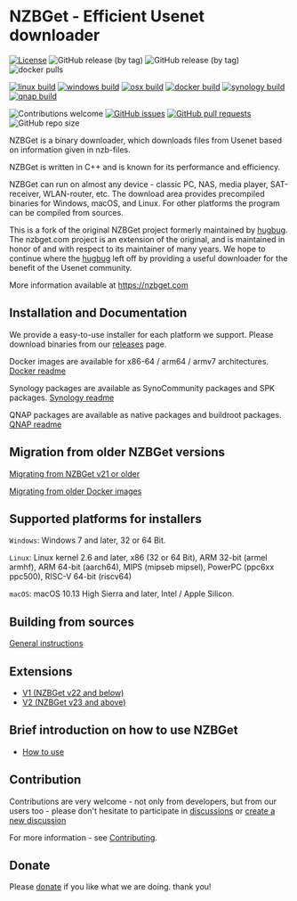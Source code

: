 # NZBGet - Efficient Usenet downloader #

[![License](https://img.shields.io/badge/license-GPL-blue.svg)](http://www.gnu.org/licenses/)
![GitHub release (by tag)](https://img.shields.io/github/downloads/nzbgetcom/nzbget/v22.0/total?label=v22.0)
![GitHub release (by tag)](https://img.shields.io/github/downloads/nzbgetcom/nzbget/v23.0/total?label=v23.0)
![docker pulls](https://img.shields.io/docker/pulls/nzbgetcom/nzbget.svg)

[![linux build](https://github.com/nzbgetcom/nzbget/actions/workflows/linux.yml/badge.svg?branch=main)](https://github.com/nzbgetcom/nzbget/actions/workflows/linux.yml)
[![windows build](https://github.com/nzbgetcom/nzbget/actions/workflows/windows.yml/badge.svg?branch=main)](https://github.com/nzbgetcom/nzbget/actions/workflows/windows.yml)
[![osx build](https://github.com/nzbgetcom/nzbget/actions/workflows/osx.yml/badge.svg)](https://github.com/nzbgetcom/nzbget/actions/workflows/osx.yml)
[![docker build](https://github.com/nzbgetcom/nzbget/actions/workflows/docker.yml/badge.svg)](https://github.com/nzbgetcom/nzbget/actions/workflows/docker.yml)
[![synology build](https://github.com/nzbgetcom/nzbget/actions/workflows/synology.yml/badge.svg)](https://github.com/nzbgetcom/nzbget/actions/workflows/synology.yml)
[![qnap build](https://github.com/nzbgetcom/nzbget/actions/workflows/qnap.yml/badge.svg)](https://github.com/nzbgetcom/nzbget/actions/workflows/qnap.yml)


![Contributions welcome](https://img.shields.io/badge/contributions-welcome-blue.svg)
[![GitHub issues](https://img.shields.io/github/issues/nzbgetcom/nzbget)](https://github.com/nzbgetcom/nzbget/issues)
[![GitHub pull requests](https://img.shields.io/github/issues-pr/nzbgetcom/nzbget)](https://github.com/nzbgetcom/nzbget/pulls)
![GitHub repo size](https://img.shields.io/github/repo-size/nzbgetcom/nzbget)


NZBGet is a binary downloader, which downloads files from Usenet
based on information given in nzb-files. 

NZBGet is written in C++ and is known for its performance and efficiency.

NZBGet can run on almost any device - classic PC, NAS, media player, SAT-receiver, WLAN-router, etc.
The download area provides precompiled binaries for Windows, macOS, and Linux. For other platforms the program can be compiled from sources.

This is a fork of the original NZBGet project formerly maintained by [hugbug](https://github.com/hugbug). The nzbget.com project is an extension of the original, and is maintained in honor of and with respect to its maintainer of many years.  We hope to continue where the [hugbug](https://github.com/hugbug) left off by providing a useful downloader for the benefit of the Usenet community.

More information available at https://nzbget.com 

## Installation and Documentation

We provide a easy-to-use installer for each platform we support.
Please download binaries from our [releases](https://github.com/nzbgetcom/nzbget/tags) page.

Docker images are available for x86-64 / arm64 / armv7 architectures. [Docker readme](docker/README.md)

Synology packages are available as SynoCommunity packages and SPK packages. [Synology readme](synology/README.md)

QNAP packages are available as native packages and buildroot packages. [QNAP readme](qnap/README.md)

## Migration from older NZBGet versions

[Migrating from NZBGet v21 or older](https://github.com/nzbgetcom/nzbget/discussions/100#discussioncomment-8080102) 

[Migrating from older Docker images](https://github.com/nzbgetcom/nzbget/issues/84#issuecomment-1884846500)

## Supported platforms for installers

`Windows`: Windows 7 and later, 32 or 64 Bit.

`Linux`: Linux kernel 2.6 and later, x86 (32 or 64 Bit), ARM 32-bit (armel armhf), ARM 64-bit (aarch64), MIPS (mipseb mipsel), PowerPC (ppc6xx ppc500), RISC-V 64-bit (riscv64)

`macOS`: macOS 10.13 High Sierra and later, Intel / Apple Silicon.

## Building from sources

[General instructions](INSTALLATION.md)

## Extensions
 - [V1 (NZBGet v22 and below)](docs/extensions/EXTENSIONS_LEGACY.md)
 - [V2 (NZBGet v23 and above)](docs/extensions/EXTENSIONS.md)

## Brief introduction on how to use NZBGet
 - [How to use](docs/HOW_TO_USE.md)

## Contribution

Contributions are very welcome - not only from developers, but from our users too - please don't hesitate to participate in [discussions](https://github.com/nzbgetcom/nzbget/discussions) or [create a new discussion](https://github.com/nzbgetcom/nzbget/discussions/new/choose) 

For more information - see [Contributing](docs/CONTRIBUTING.md).

## Donate

Please [donate](https://nzbget.com/donate/) if you like what we are doing. thank you!

